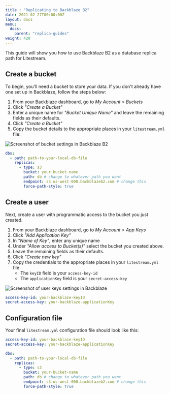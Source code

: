 ```yaml
---
title : "Replicating to Backblaze B2"
date: 2021-02-27T00:00:00Z
layout: docs
menu:
  docs:
    parent: "replica-guides"
weight: 420
---
```


This guide will show you how to use Backblaze B2 as a database replica path for
Litestream.

## Create a bucket

To begin, you'll need a bucket to store your data. If you don't already have one
set up in Backblaze, follow the steps below:

1. From your Backblaze dashboard, go to _My Account > Buckets_
1. Click _"Create a Bucket"_
1. Enter a unique name for _"Bucket Unique Name"_ and leave the remaining fields as their defaults.
1. Click _"Create a Bucket"_
1. Copy the bucket details to the appropriate places in your `litestream.yml` file:

![Screenshot of bucket settings in Backblaze B2](bucket.png)

```yaml
dbs:
  - path: path-to-your-local-db-file
    replicas:
      - type: s3
        bucket: your-bucket-name
        path: db # change to whatever path you want
        endpoint: s3.us-west-000.backblazeb2.com # change this
        force-path-style: true
```

## Create a user

Next, create a user with programmatic access to the bucket you just created.

1. From your Backblaze dashboard, go to _My Account > App Keys_
1. Click _"Add Application Key"_
1. In _"Name of Key"_, enter any unique name
1. Under _"Allow access to Bucket(s)"_ select the bucket you created above.
1. Leave the remaining fields as their defaults.
1. Click _"Create new key"_
1. Copy the credentials to the appropriate places in your `litestream.yml` file
    * The `keyID` field is your `access-key-id`
    * The `applicationKey` field is your `secret-access-key`

![Screenshot of user keys settings in Backblaze](user-keys.png)

```yaml
access-key-id: your-backblaze-keyID
secret-access-key: your-backblaze-applicationKey
```

## Configuration file

Your final `litestream.yml` configuration file should look like this:

```yaml
access-key-id: your-backblaze-keyID
secret-access-key: your-backblaze-applicationKey

dbs:
  - path: path-to-your-local-db-file
    replicas:
      - type: s3
        bucket: your-bucket-name
        path: db # change to whatever path you want
        endpoint: s3.us-west-000.backblazeb2.com # change this
        force-path-style: true
```
